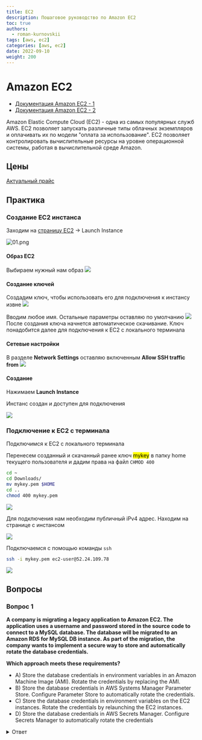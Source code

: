 ```yaml
---
title: EC2
description: Пошаговое руководство по Amazon EC2
toc: true
authors:
  - roman-kurnovskii
tags: [aws, ec2]
categories: [aws, ec2]
date: 2022-09-10
weight: 200
---
```


# Amazon EC2

- [Документация Amazon EC2 - 1](https://aws.amazon.com/ec2/)
- [Документация Amazon EC2 - 2](https://docs.aws.amazon.com/ec2/?id=docs_gateway)

Amazon Elastic Compute Cloud (EC2) - одна из самых популярных служб AWS. EC2 позволяет запускать различные типы облачных экземпляров и оплачивать их по модели "оплата за использование". EC2 позволяет контролировать вычислительные ресурсы на уровне операционной системы, работая в вычислительной среде Amazon.

## Цены

[Актуальный прайс](https://aws.amazon.com/ec2/pricing/)

## Практика

### Создание EC2 инстанса

Заходим на [страницу EC2](https://us-west-2.console.aws.amazon.com/ec2/v2/home?region=us-west-2) -> Launch Instance

![01.png](./img/01.png)

#### Образ EC2

Выбираем нужный нам образ
![](./img/02.png)

#### Создание ключей

Создадим ключ, чтобы использовать его для подключения к инстансу извне
![](./img/03.png)

Вводим любое имя. Остальные параметры оставляю по умолчанию
![](./img/04.png)
После создания ключа начнется автоматическое скачивание. Ключ понадобится далее для подключения к EC2  с локального терминала

#### Сетевые настройки

В разделе **Network Settings** оставляю включенным **Allow SSH traffic from**
![](./img/05.png)

#### Создание

Нажимаем **Launch Instance**

Инстанс создан и доступен для подключения

![](./img/06.png)

### Подключение к EC2 с терминала

Подключимся к EC2 с локального терминала

Перенесем созданный и скачанный ранее ключ <mark>mykey</mark> в папку home текущего пользователя и дадим права на файл `CHMOD 400`

```bash
cd ~
cd Downloads/
mv mykey.pem $HOME
cd ..
chmod 400 mykey.pem 
```

![](./img/07.png)

Для подключения нам необходим публичный iPv4 адрес. Находим на странице с инстансом

![](./img/08.png)

Подключаемся с помощью команды `ssh`

```bash
ssh -i mykey.pem ec2-user@52.24.109.78
```

![](./img/03.png)

## Вопросы

### Вопрос 1

**A company is migrating a legacy application to Amazon EC2. The application uses a username and password stored in the source code to connect to a MySQL database. The database will be migrated to an Amazon RDS for MySQL DB instance. As part of the migration, the company wants to implement a secure way to store and automatically rotate the database credentials.**

**Which approach meets these requirements?**

- A) Store the database credentials in environment variables in an Amazon Machine Image (AMI). Rotate the credentials by replacing the AMI.
- B) Store the database credentials in AWS Systems Manager Parameter Store. Configure Parameter Store to automatically rotate the credentials.
- C) Store the database credentials in environment variables on the EC2 instances. Rotate the credentials by relaunching the EC2 instances.
- D) Store the database credentials in AWS Secrets Manager. Configure Secrets Manager to automatically rotate the credentials

<details>
<summary>Ответ</summary>
<div>
<h4>Правильный ответ: D</h4>

D – [AWS Secrets Manager](https://aws.amazon.com/secrets-manager/) helps to protect the credentialsneeded to access databases, applications,services, and other IT resources. The service enables users to easily rotate, manage, and retrieve database credentials, API keys, and other secrets throughout their lifecycle. Users and applications retrieve secrets with a call to the Secrets Manager APIs, eliminating the need to hardcode sensitive information in plaintext. Secrets Manager offers [secret rotation](https://aws.amazon.com/blogs/security/rotate-amazon-rds-database-credentials-automatically-with-aws-secrets-manager/) with built-in integration for Amazon RDS, Amazon Redshift, and Amazon DocumentDB.

</div>
</details>
